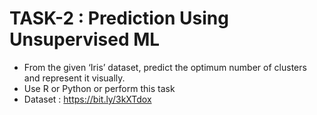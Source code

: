 # TASK-2 : Prediction Using Unsupervised ML
- From the given ‘Iris’ dataset, predict the optimum number of clusters 
and represent it visually. 
- Use R or Python or perform this task
- Dataset : https://bit.ly/3kXTdox
